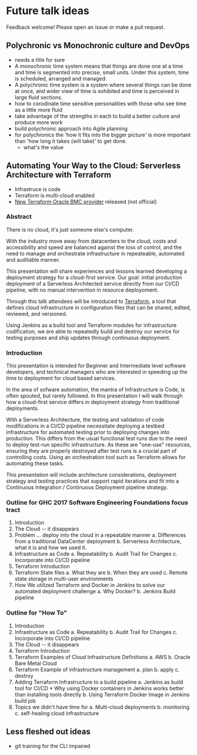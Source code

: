 # Future talk ideas

Feedback welcome! Please open an issue or make a pull request.

## Polychronic vs Monochronic culture and DevOps
* needs a title for sure
* A monochronic time system means that things are done one at a time and time is segmented into precise, small units. Under this system, time is scheduled, arranged and managed.
* A polychronic time system is a system where several things can be done at once, and wider view of time is exhibited and time is perceived in large fluid sections.
* how to corodinate time sensitive personalities with those who see time as a little more fluid
* take advantage of the strengths in each to build a better culture and produce more work
* build polychronic approach into Agile planning
* for polychronics the 'how it fits into the bigger picture' is more important than 'how long it takes (will take)' to get done.
	* what's the value

## Automating Your Way to the Cloud: Serverless Architecture with Terraform
* Infrastruce is code
* Terraform is multi-cloud enabled
* [New Terraform Oracle BMC provider](https://blogs.oracle.com/developers/terraform-and-oracle-bare-metal-cloud-services) released (not official)

### Abstract
There is no cloud, it's just someone else's computer.

With the industry move away from datacenters to the cloud, costs and accessibility and speed are balanced against the loss of control, and the need to manage and orchestrate infrastructure in repeateable, automated and auditable manner.  

This presentation will share experiences and lessons learned developing a deployment strategy for a cloud-first service. Our goal: initial production deployment of a Serverless Architected service directly from our CI/CD pipeline, with no manual intervention in resource deployoment. 

Through this talk attendees will be introduced to [Terraform](http://terraform.io), a tool that defines cloud infrastructure in configuration files that can be shared, edited, reviewed, and versioned. 

Using Jenkins as a build tool and Terraform modules for infrastructure codification, we are able to repeatedly build and destroy our service for testing purposes and ship updates through continuous deployment.

### Introduction
This presentation is intended for Beginner and Intermediate level software developers, and technical managers who are interested in speeding up the time to deployment for cloud based services. 

In the area of sofware automation, the mantra of Infrastructure is Code, is often spouted, but rarely followed. In this presentation I will walk through how a cloud-first service differs in deployment strategy from traditional deployments. 

With a Serverless Architecture, the testing and validation of code modifications in a CI/CD pipeline necessitate deploying a testbed infrastructure for automated testing prior to deploying changes into production. This differs from the usual functional test runs due to the need to deploy test-run specific infrastructure. As these are "one-use" resources, ensuring they are properly destroyed after test runs is a crucial part of controlling costs. Using an orchestration tool such as Terraform allows for automating these tasks. 

This presentation will include architecture considerations, deployment strategy and testing practices that support rapid iterations and fit into a Continuous Integration / Continuous Deployment pipeline strategy.

### Outline for GHC 2017 Software Engineering Foundations focus tract
1. Introduction
2. The Cloud -- it disappears
3. Problem ... deploy into the cloud in a repeatable manner
	a. Differences from a traditional DataCenter deployment
	b. Serverless Architecture, what it is and how we used it.
4. Infrastructure as Code
  a. Repeatability
  b. Audit Trail for Changes
  c. Incorporate into CI/CD pipeline
5. Terraform Introduction
6. Terraform State files
	a. What they are
	b. When they are used
	c. Remote state storage in multi-user environments
7. How We utilized Terraform and Docker in Jenkins to solve our automated deployment challenge
	a. Why Docker?
	b. Jenkins Build pipeline

### Outline for "How To"
1. Introduction
2. Infrastructure as Code
  a. Repeatability
  b. Audit Trail for Changes
  c. Incorporate into CI/CD pipeline
3. The Cloud -- it disappears
4. Terraform Introduction
5. Terraform Examples of Cloud Infrastructure Definitions
	a. AWS
	b. Oracle Bare Metal Cloud
6. Terraform Example of infrastructure management
	a. plan
	b. apply
	c. destroy
6. Adding Terraform Infrastructure to a build pipeline
	a. Jenkins as build tool for CI/CD
		* Why using Docker containers in Jenkins works better than installing tools directly
	b. Using Terraform Docker Image in Jenkins build job
7. Topics we didn't have time for
	a. Multi-cloud deployments
	b. monitoring
	c. self-healing cloud infrastructure

## Less fleshed out ideas

* git training for the CLI impaired

